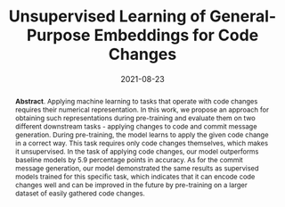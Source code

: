 ---
title: "Unsupervised Learning of General-Purpose Embeddings for Code Changes"
authors: '<i>Mikhail Pravilov, Egor Bogomolov, Yaroslav Golubev, and Timofey Bryksin</i>'
status: "accepted"
collection: publications
permalink: /publication/2021-08-23-code-change-embeddings
date: 2021-08-23
venue: "<b>MaLTeSQuE'21</b>"
pdf: 'https://arxiv.org/pdf/2106.02087.pdf'
abstract: '<p><b>Abstract</b>. Applying machine learning to tasks that operate with code changes requires their numerical representation. In this work, we propose an approach for obtaining such representations during pre-training and evaluate them on two different downstream tasks - applying changes to code and commit message generation. During pre-training, the model learns to apply the given code change in a correct way. This task requires only code changes themselves, which makes it unsupervised. In the task of applying code changes, our model outperforms baseline models by 5.9 percentage points in accuracy. As for the commit message generation, our model demonstrated the same results as supervised models trained for this specific task, which indicates that it can encode code changes well and can be improved in the future by pre-training on a larger dataset of easily gathered code changes.</p>'
---